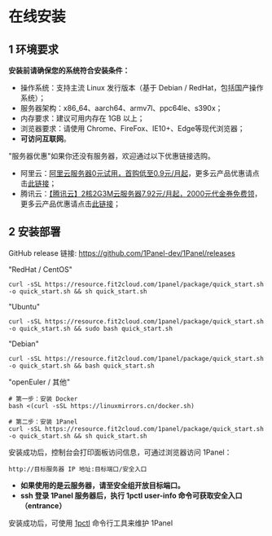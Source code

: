 # 在线安装

## 1 环境要求


**安装前请确保您的系统符合安装条件：**

* 操作系统：支持主流 Linux 发行版本（基于 Debian / RedHat，包括国产操作系统）；
* 服务器架构：x86_64、aarch64、armv7l、ppc64le、s390x；
* 内存要求：建议可用内存在 1GB 以上；
* 浏览器要求：请使用 Chrome、FireFox、IE10+、Edge等现代浏览器；
* **可访问互联网**。

"服务器优惠"如果你还没有服务器，欢迎通过以下优惠链接选购。

- 阿里云：[阿里云服务器0元试用，首购低至0.9元/月起](https://www.aliyun.com/daily-act/ecs/activity_selection?userCode=j57gyupo)，更多云产品优惠请点击[此链接](https://www.aliyun.com/minisite/goods?userCode=j57gyupo)；
- 腾讯云：[【腾讯云】2核2G3M云服务器7.92元/月起，2000元代金券免费领](https://curl.qcloud.com/dK2muFbM)，更多云产品优惠请点击[此链接](https://curl.qcloud.com/9Ogon25Y)；

## 2 安装部署

GitHub release 链接: https://github.com/1Panel-dev/1Panel/releases  

"RedHat / CentOS"
```
curl -sSL https://resource.fit2cloud.com/1panel/package/quick_start.sh -o quick_start.sh && sh quick_start.sh
```


"Ubuntu"
```
curl -sSL https://resource.fit2cloud.com/1panel/package/quick_start.sh -o quick_start.sh && sudo bash quick_start.sh
```


"Debian"
```
curl -sSL https://resource.fit2cloud.com/1panel/package/quick_start.sh -o quick_start.sh && bash quick_start.sh
```


"openEuler / 其他"

```
# 第一步：安装 Docker
bash <(curl -sSL https://linuxmirrors.cn/docker.sh)

# 第二步：安装 1Panel
curl -sSL https://resource.fit2cloud.com/1panel/package/quick_start.sh -o quick_start.sh && sh quick_start.sh
```


安装成功后，控制台会打印面板访问信息，可通过浏览器访问 1Panel：

```
http://目标服务器 IP 地址:目标端口/安全入口
```

- **如果使用的是云服务器，请至安全组开放目标端口。**
- **ssh 登录 1Panel 服务器后，执行 1pctl user-info 命令可获取安全入口（entrance）**

安装成功后，可使用 [1pctl](cli.md) 命令行工具来维护 1Panel
